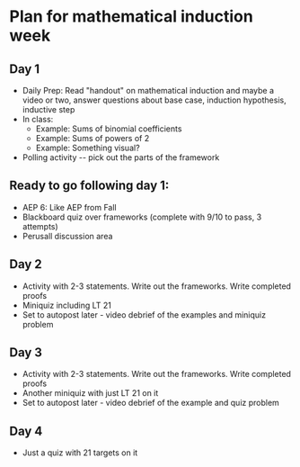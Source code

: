 # Plan for mathematical induction week

## Day 1

- Daily Prep: Read "handout" on mathematical induction and maybe a video or two, answer questions about base case, induction hypothesis, inductive step
- In class: 
  - Example: Sums of binomial coefficients
  - Example: Sums of powers of 2
  - Example: Something visual? 
- Polling activity -- pick out the parts of the framework 

## Ready to go following day 1: 

- AEP 6: Like AEP from Fall
- Blackboard quiz over frameworks (complete with 9/10 to pass, 3 attempts) 
- Perusall discussion area 


## Day 2

- Activity with 2-3 statements. Write out the frameworks. Write completed proofs
- Miniquiz including LT 21 
- Set to autopost later - video debrief of the examples and miniquiz problem 

## Day 3

- Activity with 2-3 statements. Write out the frameworks. Write completed proofs
- Another miniquiz with just LT 21 on it 
- Set to autopost later - video debrief of the example and quiz problem 

## Day 4

- Just a quiz with 21 targets on it 